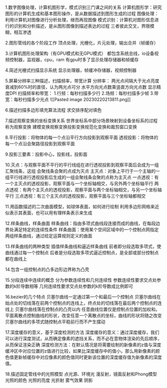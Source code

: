 
1.数字图像处理，计算机图形学，模式识别三门课之间的关系
计算机图形学：研究图形的计算机生成和基本图形操作，是从数据描述到图形生成的过程
图像处理：利用计算机对图像进行分析处理，继而再现图像
模式识别：计算机对图形信息进行的识别和分析描述，是从图形图像到描述表达的过程
三者彼此交叉，界限模糊，相互渗透


2.图形管线的各个阶段工作
顶点处理，光栅化，片元处理，输出合并（帧缓存）

3.计算机图形处理架构（有GPU模式和无GPU模式）
都包含系统总线，io设备视频控制器，监视器，cpu，ram
有gpu时多了显示处理存储器和帧缓存

4.简述光栅式扫描显示系统
显示处理器，帧缓冲存储器，视频控制器

5.屏幕分辨率三种描述，扫描频率，带宽计算
分辨率：
两光点间隔大于光点亮度衰减到60%时的直径，认为两光点可分
水平方向光点数乘竖直方向光点数
显示精度DPI
扫描频率和带宽：
1.行频：每秒扫描多少行
2.场频：每秒扫描多少帧
3.带宽：每秒扫描多少光点
![[Pasted image 20230220213811.png]]

6.描述扫描多边形填充算法流程
求交排序配对填色

7.描述观察变换的坐标变换关系
世界坐标系中部分场景映射到设备坐标系的过程称为观察变换
建模变换观察变换投影变换规范化变换和裁剪窗口变换

8.平行投影：将物体的每一个点沿平行方向投影到观察平面
透视投影：将物体的每一个点沿会聚路径投影到观察平面

9.投影三要素：投影中心，投影线，投影面

10.灭点：与观察平面不平行的平行线组在进行透视投影到观察平面后会成为一组汇聚线条，这组
会聚线条会聚的点成为灭点
主灭点：对象上平行于一个主轴的一组平行线进行透视投影后生成的一组会聚线条会聚的点称为主灭点
一点透视：有一个主灭点的透视投影，观察平面与一个坐标轴相交，与另外两个坐标轴平行
两点透视：有两个主灭点的透视投影，观察平面与两个坐标轴相交，与另一个坐标轴平行
三点透视：有三个主灭点的透视投影，观察平面与三个坐标轴都相交

11.用函数描述的二次曲面模型，如球体表面，如何进行绘制
利用多边形网格来近似表示其表面，也可以用有理样条表示来生成

12.样条曲线，样条曲面
样条曲线：指由多项式曲线段连接而成的曲线，在每段边界处满足特定的连续性条件
样条曲面：使用某个空间区域中的一个控制点网指定两组样条曲线，通过给定运算规则定义的曲面

13.样条曲线的两种类型
插值样条曲线和逼近样条曲线
前者即分段选取多项式，使曲线通过每一个控制点
后者是分段选取多项式逼近控制点，是全部或部分控制点都在曲线上

14.包含一组控制点的凸多边形边界称为凸壳

15.分段连续中连续的概念
分为参数连续性和几何连续性
参数连续性要求交点处参数的k阶导数相等
几何连续性要求交点处参数的k阶导数成比例即可

16.bezier的几个特点
贝塞尔曲线一定通过第一个和最后一个控制点
贝塞尔曲线在始点处的切线落在前两个控制点的连线上，终点处的切线落在最后两个控制点的连线上
贝塞尔曲线落在控制点的凸壳以内
任意曲线位置仅是控制点位置的加权和。平面离散点控制曲线的形状，改变任意一个离散点的坐标，曲线的形状将随之改变
贝塞尔曲线的多项式随控制点平稳前行而不产生摆动

17.深度缓存的意义，基于深度检测的方法
深度缓存的意义：通过深度缓存，我们可以进行深度测试，从而确定像素的遮挡关系，而不必在意物体渲染的先后顺序，从而保证渲染正确
深度检测方法：在默认情况是将需要绘制的新像素的z值与深度缓冲区中对应位置的z值进行比较，如果比深度缓存中的值小，那么用新像素的颜色值更新帧缓存中对应像素的颜色值同时更新该位置的深度缓存值为新像素的深度值。

18.描述固定管线中的光照模型
点光源、环境光
漫反射，镜面反射和Phong模型
光照的颜色
光照的亮度
光折射
雾气效果
阴影

